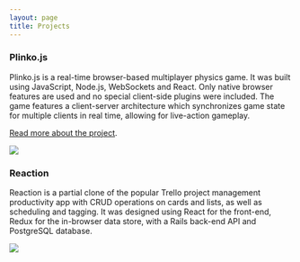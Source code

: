 ```yaml
---
layout: page
title: Projects
---
```

### Plinko.js

Plinko.js is a real-time browser-based multiplayer physics game. It was built using JavaScript, Node.js, WebSockets and React. Only native browser features are used and no special client-side plugins were included. The game features a client-server architecture which synchronizes game state for multiple clients in real time, allowing for live-action gameplay.

<a href="http://plinkojs.com/about">Read more about the project</a>.

![](/assets/gameplay.gif)


### Reaction

Reaction is a partial clone of the popular Trello project management productivity app with CRUD operations on cards and lists, as well as scheduling and tagging. It was designed using React for the front-end, Redux for the in-browser data store, with a Rails back-end API and PostgreSQL database.

<a target='_blank' href='https://rk-reaction.herokuapp.com/'>![](/assets/reaction.gif)</a>



